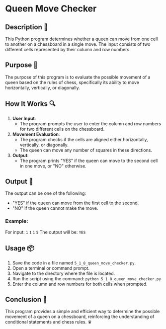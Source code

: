 # Queen Move Checker

## Description 📝
This Python program determines whether a queen can move from one cell to another on a chessboard in a single move.
The input consists of two different cells represented by their column and row numbers.

## Purpose 🎯
The purpose of this program is to evaluate the possible movement of a queen based on the rules of chess, specifically its ability to move horizontally, vertically, or diagonally.

## How It Works 🔍
1. **User Input**:
   - The program prompts the user to enter the column and row numbers for two different cells on the chessboard.
2. **Movement Evaluation**:
   - The program checks if the cells are aligned either horizontally, vertically, or diagonally. 
   - The queen can move any number of squares in these directions.
3. **Output**:
   - The program prints "YES" if the queen can move to the second cell in one move, or "NO" otherwise.

## Output 📜
The output can be one of the following:
- "YES" if the queen can move from the first cell to the second.
- "NO" if the queen cannot make the move.

### Example:
For input: `1` `1` `1` `5`
The output will be: `YES`

## Usage 📦
1. Save the code in a file named `5_1_8_queen_move_checker.py`.
2. Open a terminal or command prompt.
3. Navigate to the directory where the file is located.
4. Run the script using the command:
   `python 5_1_8_queen_move_checker.py`
5. Enter the column and row numbers for both cells when prompted.

## Conclusion 🚀
This program provides a simple and efficient way to determine the possible movement of a queen on a chessboard, reinforcing the understanding of conditional statements and chess rules.
♛